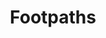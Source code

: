 ---
schema: default
title: Footpaths
organization: South Ayrshire
notes: Footpaths for the area - not indicative of a public right of way
resources:

  - name: Footpaths FEATURE LAYER
  - url: 
  - format: FEATURE LAYER

license: 
category:

  - environment

  - walking

  - paths

  - outdoor access


  - 

maintainer: Tim Wisniewski
maintainer_email: tim@timwis.com
---
